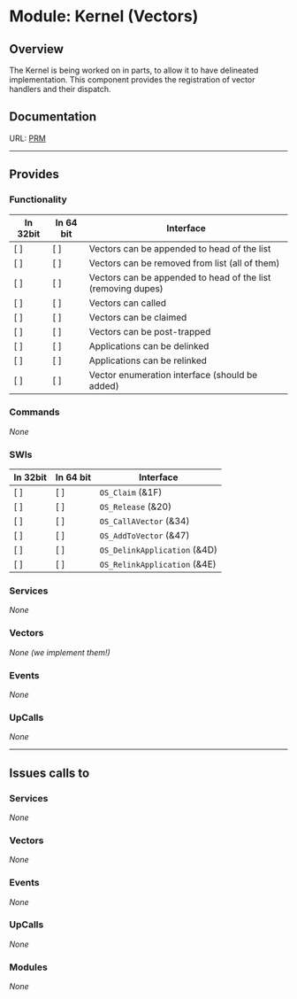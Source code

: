 # Module: Kernel (Vectors)

## Overview

The Kernel is being worked on in parts, to allow it to have delineated
implementation. This component provides the registration of vector handlers
and their dispatch.

## Documentation

URL: [PRM](http://www.riscos.com/support/developers/prm/softvecs.html)

---

## Provides

### Functionality

| In 32bit | In 64 bit | Interface |
|----------|-----------|-----------|
| [ ]      | [ ]       | Vectors can be appended to head of the list |
| [ ]      | [ ]       | Vectors can be removed from list (all of them) |
| [ ]      | [ ]       | Vectors can be appended to head of the list (removing dupes) |
| [ ]      | [ ]       | Vectors can called |
| [ ]      | [ ]       | Vectors can be claimed |
| [ ]      | [ ]       | Vectors can be post-trapped |
| [ ]      | [ ]       | Applications can be delinked |
| [ ]      | [ ]       | Applications can be relinked |
| [ ]      | [ ]       | Vector enumeration interface (should be added) |



### Commands


*None*


### SWIs


| In 32bit | In 64 bit | Interface |
|----------|-----------|-----------|
| [ ]      | [ ]       | `OS_Claim` (&1F) |
| [ ]      | [ ]       | `OS_Release` (&20) |
| [ ]      | [ ]       | `OS_CallAVector` (&34) |
| [ ]      | [ ]       | `OS_AddToVector` (&47) |
| [ ]      | [ ]       | `OS_DelinkApplication` (&4D) |
| [ ]      | [ ]       | `OS_RelinkApplication` (&4E) |



### Services

*None*


### Vectors


*None (we implement them!)*


### Events

*None*


### UpCalls


*None*


---

## Issues calls to

### Services


*None*


### Vectors


*None*


### Events


*None*


### UpCalls


*None*


### Modules


*None*


